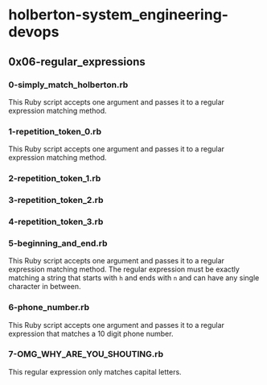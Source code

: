 # holberton-system_engineering-devops
## 0x06-regular_expressions
### 0-simply_match_holberton.rb
This Ruby script accepts one argument and passes it to a regular expression matching method.
### 1-repetition_token_0.rb
This Ruby script accepts one argument and passes it to a regular expression matching method.
### 2-repetition_token_1.rb
### 3-repetition_token_2.rb
### 4-repetition_token_3.rb
### 5-beginning_and_end.rb
This Ruby script accepts one argument and passes it to a regular expression matching method. The regular expression must be exactly matching a string that starts with `h` and ends with `n` and can have any single character in between.
### 6-phone_number.rb
This Ruby script accepts one argument and passes it to a regular expression that matches a 10 digit phone number.
### 7-OMG_WHY_ARE_YOU_SHOUTING.rb
This regular expression only matches capital letters.
